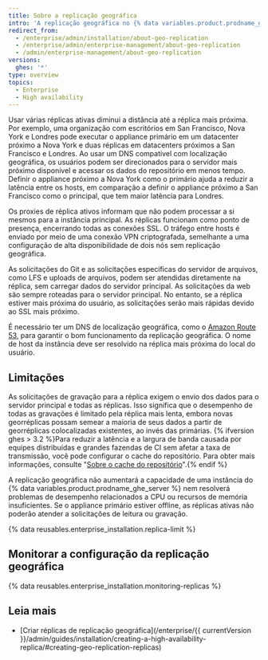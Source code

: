 ```yaml
---
title: Sobre a replicação geográfica
intro: 'A replicação geográfica no {% data variables.product.prodname_ghe_server %} usa várias réplicas ativas para atender às solicitações de datacenters distribuídos geograficamente.'
redirect_from:
  - /enterprise/admin/installation/about-geo-replication
  - /enterprise/admin/enterprise-management/about-geo-replication
  - /admin/enterprise-management/about-geo-replication
versions:
  ghes: '*'
type: overview
topics:
  - Enterprise
  - High availability
---
```


Usar várias réplicas ativas diminui a distância até a réplica mais próxima. Por exemplo, uma organização com escritórios em San Francisco, Nova York e Londres pode executar o appliance primário em um datacenter próximo a Nova York e duas réplicas em datacenters próximos a San Francisco e Londres. Ao usar um DNS compatível com localização geográfica, os usuários podem ser direcionados para o servidor mais próximo disponível e acessar os dados do repositório em menos tempo. Definir o appliance próximo a Nova York como o primário ajuda a reduzir a latência entre os hosts, em comparação a definir o appliance próximo a San Francisco como o principal, que tem maior latência para Londres.

Os proxies de réplica ativos informam que não podem processar a si mesmos para a instância principal. As réplicas funcionam como ponto de presença, encerrando todas as conexões SSL. O tráfego entre hosts é enviado por meio de uma conexão VPN criptografada, semelhante a uma configuração de alta disponibilidade de dois nós sem replicação geográfica.

As solicitações do Git e as solicitações específicas do servidor de arquivos, como LFS e uploads de arquivos, podem ser atendidas diretamente na réplica, sem carregar dados do servidor principal. As solicitações da web são sempre roteadas para o servidor principal. No entanto, se a réplica estiver mais próxima do usuário, as solicitações serão mais rápidas devido ao SSL mais próximo.

É necessário ter um DNS de localização geográfica, como o [Amazon Route 53](http://docs.aws.amazon.com/Route53/latest/DeveloperGuide/routing-policy.html#routing-policy-geo), para garantir o bom funcionamento da replicação geográfica. O nome de host da instância deve ser resolvido na réplica mais próxima do local do usuário.

## Limitações

As solicitações de gravação para a réplica exigem o envio dos dados para o servidor principal e todas as réplicas. Isso significa que o desempenho de todas as gravações é limitado pela réplica mais lenta, embora novas georréplicas possam semear a maioria de seus dados a partir de georréplicas colocalizadas existentes, ao invés das primárias. {% ifversion ghes > 3.2 %}Para reduzir a latência e a largura de banda causada por equipes distribuídas e grandes fazendas de CI sem afetar a taxa de transmissão, você pode configurar o cache do repositório. Para obter mais informações, consulte "[Sobre o cache do repositório](/admin/enterprise-management/caching-repositories/about-repository-caching)".{% endif %}

A replicação geográfica não aumentará a capacidade de uma instância do {% data variables.product.prodname_ghe_server %} nem resolverá problemas de desempenho relacionados a CPU ou recursos de memória insuficientes. Se o appliance primário estiver offline, as réplicas ativas não poderão atender a solicitações de leitura ou gravação.

{% data reusables.enterprise_installation.replica-limit %}

## Monitorar a configuração da replicação geográfica

{% data reusables.enterprise_installation.monitoring-replicas %}

## Leia mais
- [Criar réplicas de replicação geográfica](/enterprise/{{ currentVersion }}/admin/guides/installation/creating-a-high-availability-replica/#creating-geo-replication-replicas)

